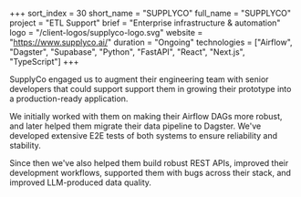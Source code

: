 +++
sort_index = 30
short_name = "SUPPLYCO"
full_name = "SUPPLYCO"
project = "ETL Support"
brief = "Enterprise infrastructure & automation"
logo = "/client-logos/supplyco-logo.svg"
website = "https://www.supplyco.ai/"
duration = "Ongoing"
technologies = ["Airflow", "Dagster", "Supabase", "Python", "FastAPI", "React", "Next.js", "TypeScript"]
+++

SupplyCo engaged us to augment their engineering team with senior developers that could support support them in growing their prototype into a production-ready application.

We initially worked with them on making their Airflow DAGs more robust, and later helped them migrate their data pipeline to Dagster. We've developed extensive E2E tests of both systems to ensure reliability and stability.

Since then we've also helped them build robust REST APIs, improved their development workflows, supported them with bugs across their stack, and improved LLM-produced data quality.
